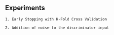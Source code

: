 
## Experiments ##

```
1. Early Stopping with K-Fold Cross Validation
```

```
2. Addition of noise to the discriminator input
```
